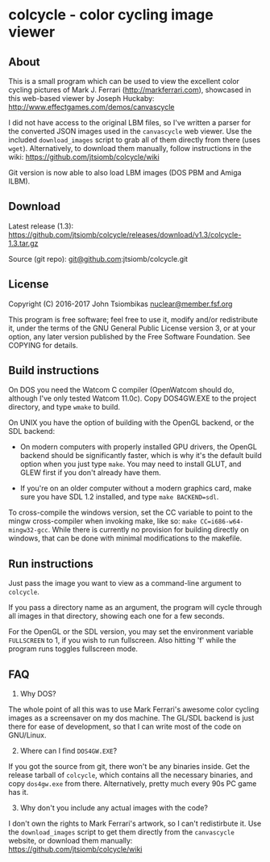 colcycle - color cycling image viewer
=====================================

About
-----
This is a small program which can be used to view the excellent color cycling
pictures of Mark J. Ferrari (http://markferrari.com), showcased in this
web-based viewer by Joseph Huckaby: http://www.effectgames.com/demos/canvascycle

I did not have access to the original LBM files, so I've written a parser for the
converted JSON images used in the `canvascycle` web viewer. Use the included
`download_images` script to grab all of them directly from there (uses `wget`).
Alternatively, to download them manually, follow instructions in the wiki:
https://github.com/jtsiomb/colcycle/wiki

Git version is now able to also load LBM images (DOS PBM and Amiga ILBM).

Download
--------
Latest release (1.3):
https://github.com/jtsiomb/colcycle/releases/download/v1.3/colcycle-1.3.tar.gz

Source (git repo): git@github.com:jtsiomb/colcycle.git

License
-------
Copyright (C) 2016-2017 John Tsiombikas <nuclear@member.fsf.org>

This program is free software; feel free to use it, modify and/or redistribute
it, under the terms of the GNU General Public License version 3, or at your
option, any later version published by the Free Software Foundation. See COPYING
for details.

Build instructions
------------------
On DOS you need the Watcom C compiler (OpenWatcom should do, although I've only
tested Watcom 11.0c). Copy DOS4GW.EXE to the project directory, and type `wmake`
to build.

On UNIX you have the option of building with the OpenGL backend, or the SDL
backend:

 * On modern computers with properly installed GPU drivers, the OpenGL backend
   should be significantly faster, which is why it's the default build option
   when you just type `make`. You may need to install GLUT, and GLEW first if
   you don't already have them.

 * If you're on an older computer without a modern graphics card, make sure you
   have SDL 1.2 installed, and type `make BACKEND=sdl`.

To cross-compile the windows version, set the CC variable to point to the mingw
cross-compiler when invoking make, like so: `make CC=i686-w64-mingw32-gcc`.
While there is currently no provision for building directly on windows, that
can be done with minimal modifications to the makefile.

Run instructions
----------------
Just pass the image you want to view as a command-line argument to `colcycle`.

If you pass a directory name as an argument, the program will cycle through all
images in that directory, showing each one for a few seconds.

For the OpenGL or the SDL version, you may set the environment variable
`FULLSCREEN` to 1, if you wish to run fullscreen. Also hitting 'f' while the
program runs toggles fullscreen mode.

FAQ
---
1. Why DOS?

  The whole point of all this was to use Mark Ferrari's awesome color cycling
  images as a screensaver on my dos machine. The GL/SDL backend is just there
  for ease of development, so that I can write most of the code on GNU/Linux.

2. Where can I find `DOS4GW.EXE`?

  If you got the source from git, there won't be any binaries inside. Get the
  release tarball of `colcycle`, which contains all the necessary binaries, and
  copy `dos4gw.exe` from there. Alternatively, pretty much every 90s PC game
  has it.

3. Why don't you include any actual images with the code?

  I don't own the rights to Mark Ferrari's artwork, so I can't redistirbute it.
  Use the `download_images` script to get them directly from the `canvascycle`
  website, or download them manually: https://github.com/jtsiomb/colcycle/wiki
